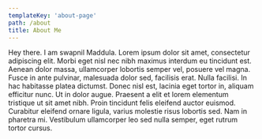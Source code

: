 ```yaml
---
templateKey: 'about-page'
path: /about
title: About Me
---
```


Hey there. I am swapnil Maddula. Lorem ipsum dolor sit amet, consectetur adipiscing elit. Morbi eget nisl nec nibh maximus interdum eu tincidunt est. Aenean dolor massa, ullamcorper lobortis semper vel, posuere vel magna. Fusce in ante pulvinar, malesuada dolor sed, facilisis erat. Nulla facilisi. In hac habitasse platea dictumst. Donec nisl est, lacinia eget tortor in, aliquam efficitur nunc. Ut in dolor augue. Praesent a elit et lorem elementum tristique ut sit amet nibh. Proin tincidunt felis eleifend auctor euismod. Curabitur eleifend ornare ligula, varius molestie risus lobortis sed. Nam in pharetra mi. Vestibulum ullamcorper leo sed nulla semper, eget rutrum tortor cursus.
